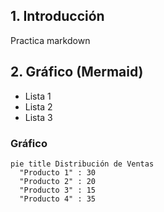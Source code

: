 ## 1. Introducción
Practica markdown

## 2. Gráfico (Mermaid)
- Lista 1  
- Lista 2  
- Lista 3
  
### Gráfico
```mermaid
pie title Distribución de Ventas
  "Producto 1" : 30
  "Producto 2" : 20
  "Producto 3" : 15
  "Producto 4" : 35
